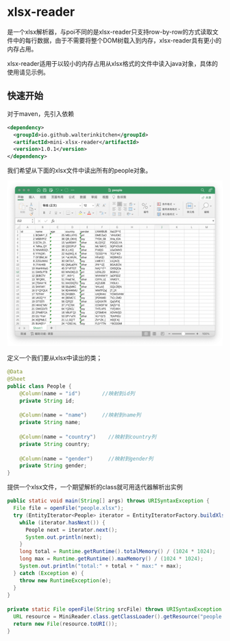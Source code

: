 # xlsx-reader

是一个xlsx解析器，与poi不同的是xlsx-reader只支持row-by-row的方式读取文件中的每行数据，由于不需要将整个DOM树载入到内存，xlsx-reader具有更小的内存占用。

xlsx-reader适用于以较小的内存占用从xlsx格式的文件中读入java对象，具体的使用请见示例。

## 快速开始

对于maven，先引入依赖

```xml
<dependency>
  <groupId>io.github.walterinkitchen</groupId>
  <artifactId>mini-xlsx-reader</artifactId>
  <version>1.0.1</version>
</dependency>
```

我们希望从下面的xlsx文件中读出所有的people对象。

![image-20220913224718431](assets/image-20220913224718431.png)

定义一个我们要从xlsx中读出的类；

```java
@Data
@Sheet
public class People {
    @Column(name = "id")       //映射到id列
    private String id;

    @Column(name = "name")	   //映射到name列
    private String name;

    @Column(name = "country")	 //映射到country列
    private String country;

    @Column(name = "gender")	 //映射到gender列
    private String gender;
}
```

提供一个xlsx文件，一个期望解析的class就可用迭代器解析出实例

```java
public static void main(String[] args) throws URISyntaxException {
  File file = openFile("people.xlsx");
  try (EntityIterator<People> iterator = EntityIteratorFactory.buildXlsxEntityIterator(file, People.class)) {
    while (iterator.hasNext()) {
      People next = iterator.next();
      System.out.println(next);
    }
    long total = Runtime.getRuntime().totalMemory() / (1024 * 1024);
    long max = Runtime.getRuntime().maxMemory() / (1024 * 1024);
    System.out.println("total:" + total + " max:" + max);
  } catch (Exception e) {
    throw new RuntimeException(e);
  }
}

private static File openFile(String srcFile) throws URISyntaxException {
  URL resource = MiniReader.class.getClassLoader().getResource("people.xlsx");
  return new File(resource.toURI());
}
```

